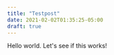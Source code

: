 ```yaml
---
title: "Testpost"
date: 2021-02-02T01:35:25-05:00
draft: true
---
```


Hello world. Let's see if this works!